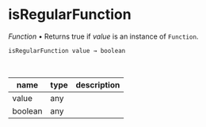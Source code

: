 # isRegularFunction

_Function_ &bull; Returns true if _value_ is an instance of `Function`.

<pre><code>isRegularFunction value &rarr; boolean</code></pre>
<br>

| name | type | description |
|------|------|-------------|
|value|any||
|boolean|any||


